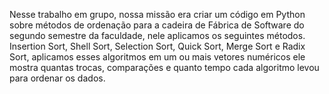 Nesse trabalho em grupo, nossa missão era criar um código em Python sobre métodos de ordenação para a cadeira de Fábrica de Software do segundo semestre da faculdade, nele aplicamos os seguintes métodos.
Insertion Sort, Shell Sort, Selection Sort, Quick Sort, Merge Sort e Radix Sort, aplicamos esses algoritmos em um ou mais vetores numéricos ele mostra quantas trocas, comparações e quanto tempo cada algoritmo levou para ordenar os dados.
